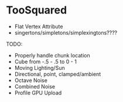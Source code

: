 # TooSquared

* Flat Vertex Attribute
* singertons/simpletons/simplexingtons????

TODO: 
 * Properly handle chunk location
 * Cube from -.5 - .5 to 0 - 1
 * Moving Lighting/Sun
 * Directional, point, clamped/ambient
 * Octave Noise
 * Combined Noise
 * Profile GPU Upload

